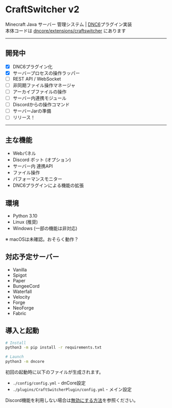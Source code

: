 # CraftSwitcher v2
Minecraft Java サーバー 管理システム |
[DNC6](https://github.com/Necnion8/dnCoreV6)プラグイン実装
<br>
本体コードは [dncore/extensions/craftswitcher](dncore%2Fextensions%2Fcraftswitcher) にあります

---
## 開発中
- [x] DNC6プラグイン化
- [x] サーバープロセスの操作ラッパー
- [ ] REST API / WebSocket
- [ ] 非同期ファイル操作マネージャ
- [ ] アーカイブファイルの操作
- [ ] サーバー内連携モジュール
- [ ] Discordからの操作コマンド
- [ ] サーバーJarの準備
- [ ] リリース！

---
## 主な機能
- Webパネル
- Discord ボット (オプション)
- サーバー内 連携API
- ファイル操作
- パフォーマンスモニター
- DNC6プラグインによる機能の拡張


## 環境
- Python 3.10
- Linux (推奨)
- Windows (一部の機能は非対応)

※ macOSは未確認。おそらく動作？

## 対応予定サーバー
- Vanilla
- Spigot
- Paper
- BungeeCord
- Waterfall
- Velocity
- Forge
- NeoForge
- Fabric


## 導入と起動
```bash
# Install
python3 -m pip install -r requirements.txt

# Launch
python3 -m dncore
```
初回の起動時に以下のファイルが生成されます。
- `./config/config.yml` - dnCore設定
- `./plugins/CraftSwitcherPlugin/config.yml` - メイン設定

Discord機能を利用しない場合は[無効にする方法](https://github.com/Necnion8/dnCoreV6/wiki/No-Connect-Discord)を参照ください。 
